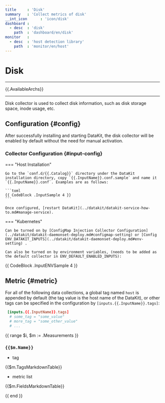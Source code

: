 ```yaml
---
title     : 'Disk'
summary   : 'Collect metrics of disk'
__int_icon      : 'icon/disk'
dashboard :
  - desc  : 'disk'
    path  : 'dashboard/en/disk'
monitor   :
  - desc  : 'host detection library'
    path  : 'monitor/en/host'
---
```


<!-- markdownlint-disable MD025 -->
# Disk
<!-- markdownlint-enable -->

<!-- markdownlint-enable -->

---

{{.AvailableArchs}}

---

Disk collector is used to collect disk information, such as disk storage space, inode usage, etc.

## Configuration {#config}

After successfully installing and starting DataKit, the disk collector will be enabled by default without the need for manual activation.

<!-- markdownlint-disable MD046 -->

### Collector Configuration {#input-config}

=== "Host Installation"

    Go to the `conf.d/{{.Catalog}}` directory under the DataKit installation directory, copy `{{.InputName}}.conf.sample` and name it `{{.InputName}}.conf`. Examples are as follows:

    ```toml
    {{ CodeBlock .InputSample 4 }}
    ```
    
    Once configured, [restart DataKit](../datakit/datakit-service-how-to.md#manage-service).

=== "Kubernetes"

    Can be turned on by [ConfigMap Injection Collector Configuration](../datakit/datakit-daemonset-deploy.md#configmap-setting) or [Config ENV_DATAKIT_INPUTS](../datakit/datakit-daemonset-deploy.md#env-setting) .

    Can also be turned on by environment variables, (needs to be added as the default collector in ENV_DEFAULT_ENABLED_INPUTS):
    
{{ CodeBlock .InputENVSample 4 }}

<!-- markdownlint-enable -->

## Metric {#metric}

For all of the following data collections, a global tag named `host` is appended by default (the tag value is the host name of the DataKit), or other tags can be specified in the configuration by `[inputs.{{.InputName}}.tags]`:

``` toml
 [inputs.{{.InputName}}.tags]
  # some_tag = "some_value"
  # more_tag = "some_other_value"
  # ...
```

{{ range $i, $m := .Measurements }}

### `{{$m.Name}}`

- tag

{{$m.TagsMarkdownTable}}

- metric list

{{$m.FieldsMarkdownTable}}

{{ end }}
